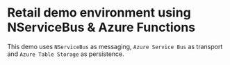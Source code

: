 # Retail demo environment using NServiceBus & Azure Functions

This demo uses `NServiceBus` as messaging, `Azure Service Bus` as transport and `Azure Table Storage` as persistence.